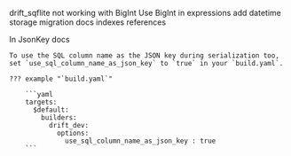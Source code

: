 drift_sqflite not working with BigInt
Use BigInt in expressions
add datetime storage migration docs
indexes
references


In JsonKey docs

    To use the SQL column name as the JSON key during serialization too, set `use_sql_column_name_as_json_key` to `true` in your `build.yaml`.

    ??? example "`build.yaml`"

        ```yaml
        targets:
          $default:
            builders:
              drift_dev:
                options:
                  use_sql_column_name_as_json_key : true
        ```